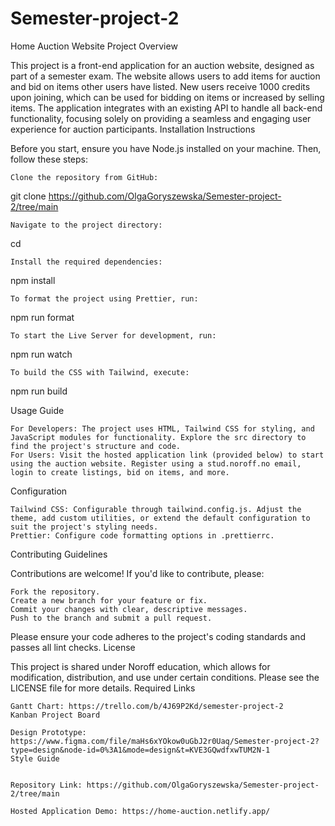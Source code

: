 # Semester-project-2

Home Auction Website
Project Overview

This project is a front-end application for an auction website, designed as part of a semester exam. The website allows users to add items for auction and bid on items other users have listed. New users receive 1000 credits upon joining, which can be used for bidding on items or increased by selling items. The application integrates with an existing API to handle all back-end functionality, focusing solely on providing a seamless and engaging user experience for auction participants.
Installation Instructions

Before you start, ensure you have Node.js installed on your machine. Then, follow these steps:

    Clone the repository from GitHub:


git clone <https://github.com/OlgaGoryszewska/Semester-project-2/tree/main>

    Navigate to the project directory:


cd <Semester-project-2>

    Install the required dependencies:



npm install

    To format the project using Prettier, run:



npm run format

    To start the Live Server for development, run:



npm run watch

    To build the CSS with Tailwind, execute:



npm run build

Usage Guide

    For Developers: The project uses HTML, Tailwind CSS for styling, and JavaScript modules for functionality. Explore the src directory to find the project's structure and code.
    For Users: Visit the hosted application link (provided below) to start using the auction website. Register using a stud.noroff.no email, login to create listings, bid on items, and more.

Configuration

    Tailwind CSS: Configurable through tailwind.config.js. Adjust the theme, add custom utilities, or extend the default configuration to suit the project's styling needs.
    Prettier: Configure code formatting options in .prettierrc.

Contributing Guidelines

Contributions are welcome! If you'd like to contribute, please:

    Fork the repository.
    Create a new branch for your feature or fix.
    Commit your changes with clear, descriptive messages.
    Push to the branch and submit a pull request.

Please ensure your code adheres to the project's coding standards and passes all lint checks.
License

This project is shared under Noroff education, which allows for modification, distribution, and use under certain conditions. Please see the LICENSE file for more details.
Required Links

    Gantt Chart: https://trello.com/b/4J69P2Kd/semester-project-2
    Kanban Project Board

    Design Prototype: https://www.figma.com/file/maHs6xYOkow0uGbJ2r0Uaq/Semester-project-2?type=design&node-id=0%3A1&mode=design&t=KVE3GQwdfxwTUM2N-1
    Style Guide

    
    Repository Link: https://github.com/OlgaGoryszewska/Semester-project-2/tree/main

    Hosted Application Demo: https://home-auction.netlify.app/


